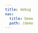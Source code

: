 ```yaml
---
title: debug
nav:
  title: Demo
  path: /demo
---
```


<code src="../../examples/debug.tsx"></code>
